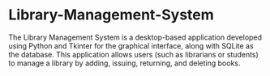 # Library-Management-System
The Library Management System is a desktop-based application developed using Python and Tkinter for the graphical interface, along with SQLite as the database. This application allows users (such as librarians or students) to manage a library by adding, issuing, returning, and deleting books. 
